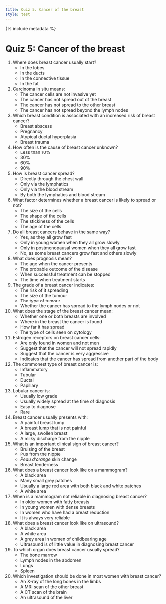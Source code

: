 ```yaml
---
title: Quiz 5. Cancer of the breast
style: test
---
```


{% include metadata %}

# Quiz 5: Cancer of the breast

1.	Where does breast cancer usually start?
	-	In the lobes
	+	In the ducts
	-	In the connective tissue
	-	In the fat
2.	Carcinoma in situ means:
	+	The cancer cells are not invasive yet
	-	The cancer has not spread out of the breast
	-	The cancer has not spread to the other breast
	-	The cancer has not spread beyond the lymph nodes
3.	Which breast condition is associated with an increased risk of breast cancer?
	-	Breast abscess
	-	Pregnancy
	+	Atypical ductal hyperplasia
	-	Breast trauma
4.	How often is the cause of breast cancer unknown?
	-	Less than 10% 
	-	30%
	-	60%
	+	90%
5.	How is breast cancer spread?
	-	Directly through the chest wall
	-	Only via the lymphatics
	-	Only via the blood stream
	+	By both the lymphatics and blood stream
6.	What factor determines whether a breast cancer is likely to spread or not?
	-	The size of the cells
	-	The shape of the cells
	+	The stickiness of the cells
	-	The age of the cells
7.	Do all breast cancers behave in the same way?
	-	Yes, as they all grow fast
	-	Only in young women when they all grow slowly
	-	Only in postmenopausal women when they all grow fast
	+	No, as some breast cancers grow fast and others slowly
8.	What does prognosis mean?
	-	The age when the cancer presents
	+	The probable outcome of the disease
	-	When successful treatment can be stopped
	-	The time when treatment starts
9.	The grade of a breast cancer indicates:
	+	The risk of it spreading
	-	The size of the tumour
	-	The type of tumour
	-	Whether the cancer has spread to the lymph nodes or not
10.	What does the stage of the breast cancer mean:
	-	Whether one or both breasts are involved
	-	Where in the breast the cancer is found
	+	How far it has spread
	-	The type of cells seen on cytology
11.	Estrogen receptors on breast cancer cells:
	-	Are only found in women and not men
	+	Suggest that the cancer will not spread rapidly
	-	Suggest that the cancer is very aggressive
	-	Indicates that the cancer has spread from another part of the body
12.	The commonest type of breast cancer is:
	-	Inflammatory
	-	Tubular
	+	Ductal
	-	Papillary
13.	Lobular cancer is:
	+	Usually low grade
	-	Usually widely spread at the time of diagnosis
	-	Easy to diagnose
	-	Rare
14.	Breast cancer usually presents with:
	-	A painful breast lump
	+	A breast lump that is not painful
	-	A large, swollen breast
	-	A milky discharge from the nipple
15.	What is an important clinical sign of breast cancer?
	-	Bruising of the breast
	-	Pus from the nipple
	+	*Peau d’orange* skin change
	-	Breast tenderness
16.	What does a breast cancer look like on a mammogram?
	-	A black area
	-	Many small grey patches
	-	Usually a large red area with both black and white patches
	+	A white area
17.	When is a mammogram not reliable in diagnosing breast cancer?
	-	In older women with fatty breasts
	+	In young women with dense breasts
	-	In women who have had a breast reduction
	-	It is always very reliable
18.	What does a breast cancer look like on ultrasound?
	+	A black area
	-	A white area
	-	A grey area in women of childbearing age
	-	Ultrasound is of little value in diagnosing breast cancer
19.	To which organ does breast cancer usually spread?
	-	The bone marrow
	-	Lymph nodes in the abdomen
	+	Lungs
	-	Spleen
20.	Which investigation should be done in most women with breast cancer?
	-	An X-ray of the long bones in the limbs
	-	A MRI scan of the other breast
	-	A CT scan of the brain
	+	An ultrasound of the liver
